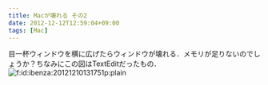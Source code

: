 ```yaml
---
title: Macが壊れる その2
date: 2012-12-12T12:59:04+09:00
tags: [Mac]
---
```


目一杯ウィンドウを横に広げたらウィンドウが壊れる．メモリが足りないのでしょうか？ちなみにこの図はTextEditだったもの．  
<span itemscope itemtype="http://schema.org/Photograph"><img src="/2012/12/12/125904/20121210131751.png" alt="f:id:ibenza:20121210131751p:plain" title="f:id:ibenza:20121210131751p:plain" class="hatena-fotolife" itemprop="image"></span>

